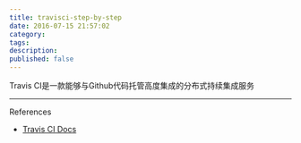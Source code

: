 ```yaml
---
title: travisci-step-by-step
date: 2016-07-15 21:57:02
category:
tags:
description:
published: false
---
```


Travis CI是一款能够与Github代码托管高度集成的分布式持续集成服务



----
References

* [Travis CI Docs](https://docs.travis-ci.com/)